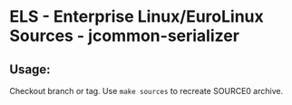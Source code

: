 # ELS - Enterprise Linux/EuroLinux Sources - jcommon-serializer
 
## Usage:
  Checkout branch or tag. Use `make sources` to recreate  SOURCE0 archive.
